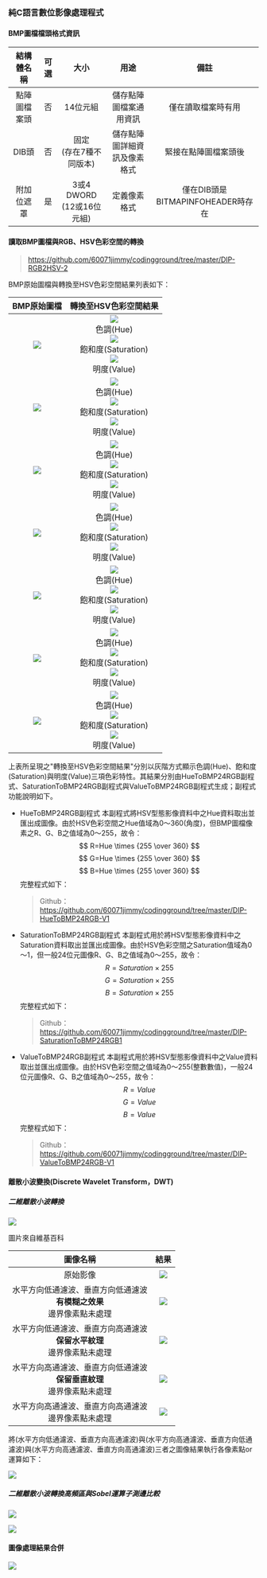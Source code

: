 ### 純C語言數位影像處理程式
#### BMP圖檔檔頭格式資訊
|    結構體名稱    |    可選        |    大小                    |    用途                    |    備註                |
|    :------:    |    :-----:    |    :------:                |    :-----:                |    :-----:            |
|    點陣圖檔案頭   |    否         |    14位元組                |    儲存點陣圖檔案通用資訊      |    僅在讀取檔案時有用    |
|    DIB頭        |    否         |    固定<br>(存在7種不同版本)  |    儲存點陣圖詳細資訊及像素格式|    緊接在點陣圖檔案頭後   |
|    附加位遮罩    |    是         |     3或4 DWORD<br>(12或16位元組)|    定義像素格式              |僅在DIB頭是BITMAPINFOHEADER時存在|
#### 讀取BMP圖檔與RGB、HSV色彩空間的轉換
> https://github.com/60071jimmy/codingground/tree/master/DIP-RGB2HSV-2

BMP原始圖檔與轉換至HSV色彩空間結果列表如下：

| BMP原始圖檔      |    轉換至HSV色彩空間結果 |
| :------:        |    :-----------:     |
|![](https://i.imgur.com/KeLJ0s5.png)|![](https://i.imgur.com/v74WQdp.png)<br>色調(Hue)<br>![](https://i.imgur.com/0uCSAjv.png)<br>飽和度(Saturation)<br>![](https://i.imgur.com/0Jgv6bN.png)<br>明度(Value)|
|![](https://i.imgur.com/KZYqcN4.png)|![](https://i.imgur.com/gkzhE2e.png)<br>色調(Hue)<br>![](https://i.imgur.com/jaKf1Hm.png)<br>飽和度(Saturation)<br>![](https://i.imgur.com/aPG6ZFj.png)<br>明度(Value)|
|![](https://i.imgur.com/ipTGuVe.jpg)|![](https://i.imgur.com/I7yhKpq.png)<br>色調(Hue)<br>![](https://i.imgur.com/8jYTfWl.png)<br>飽和度(Saturation)<br>![](https://i.imgur.com/xW9qjYD.png)<br>明度(Value)|
|![](https://i.imgur.com/SbuZwBy.jpg)|![](https://i.imgur.com/vrhYNBF.jpg)<br>色調(Hue)<br>![](https://i.imgur.com/I1r2gUr.jpg)<br>飽和度(Saturation)<br>![](https://i.imgur.com/LvdDNYC.jpg)<br>明度(Value)|
|![](https://i.imgur.com/ro291Qg.jpg)|![](https://i.imgur.com/2jHlFHX.jpg)<br>色調(Hue)<br>![](https://i.imgur.com/9mlN2Cg.jpg)<br>飽和度(Saturation)<br>![](https://i.imgur.com/udsaIeI.jpg)<br>明度(Value)|
|![](https://i.imgur.com/0FY2YuQ.jpg)|![](https://i.imgur.com/ehMdgaF.png)<br>色調(Hue)<br>![](https://i.imgur.com/Gu0W4r3.jpg)<br>飽和度(Saturation)<br>![](https://i.imgur.com/RIRId2t.jpg)<br>明度(Value)|
|![](https://i.imgur.com/hbudyq9.jpg)|![](https://i.imgur.com/IXj0iTT.png)<br>色調(Hue)<br>![](https://i.imgur.com/YrzQ5lN.jpg)<br>飽和度(Saturation)<br>![](https://i.imgur.com/tihRDcG.jpg)<br>明度(Value)|

上表所呈現之"轉換至HSV色彩空間結果"分別以灰階方式顯示色調(Hue)、飽和度(Saturation)與明度(Value)三項色彩特性。其結果分別由HueToBMP24RGB副程式、SaturationToBMP24RGB副程式與ValueToBMP24RGB副程式生成；副程式功能說明如下。

- HueToBMP24RGB副程式
    本副程式將HSV型態影像資料中之Hue資料取出並匯出成圖像。由於HSV色彩空間之Hue值域為0～360(角度)，但BMP圖檔像素之R、G、B之值域為0～255，故令：
$$ R=Hue \times {255 \over 360} $$$$ G=Hue \times {255 \over 360} $$$$ B=Hue \times {255 \over 360} $$
完整程式如下：
    > Github：
    >  https://github.com/60071jimmy/codingground/tree/master/DIP-HueToBMP24RGB-V1

- SaturationToBMP24RGB副程式
    本副程式用於將HSV型態影像資料中之Saturation資料取出並匯出成圖像。由於HSV色彩空間之Saturation值域為0～1，但一般24位元圖像R、G、B之值域為0～255，故令：
$$ R=Saturation \times 255 $$$$ G=Saturation \times 255 $$$$ B=Saturation \times 255 $$
完整程式如下：
    > Github：
    >https://github.com/60071jimmy/codingground/tree/master/DIP-SaturationToBMP24RGB1

- ValueToBMP24RGB副程式
    本副程式用於將HSV型態影像資料中之Value資料取出並匯出成圖像。由於HSV色彩空間之值域為0～255(整數數值)，一般24位元圖像R、G、B之值域為0～255，故令：
$$ R=Value $$$$ G=Value $$$$ B=Value $$
完整程式如下：
    > Github：
    > https://github.com/60071jimmy/codingground/tree/master/DIP-ValueToBMP24RGB-V1


#### 離散小波變換(Discrete Wavelet Transform，DWT)
##### 二維離散小波轉換
![](https://upload.wikimedia.org/wikipedia/commons/thumb/e/ea/2D_DWT.jpg/500px-2D_DWT.jpg)

圖片來自維基百科

| 圖像名稱 | 結果 |
| :------: | :-----------: |
|原始影像|![](https://i.imgur.com/KeLJ0s5.png)|
|水平方向低通濾波、垂直方向低通濾波<br>**有模糊之效果**<br>邊界像素點未處理|![](https://i.imgur.com/rbinJEh.png)|
|水平方向低通濾波、垂直方向高通濾波<br>**保留水平紋理**<br>邊界像素點未處理|![](https://i.imgur.com/FFJo5lI.png)|
|水平方向高通濾波、垂直方向低通濾波<br>**保留垂直紋理**<br>邊界像素點未處理|![](https://i.imgur.com/B3FrAMD.png)|
|水平方向高通濾波、垂直方向高通濾波<br>邊界像素點未處理|![](https://i.imgur.com/8wFK50v.png)|

將(水平方向低通濾波、垂直方向高通濾波)與(水平方向高通濾波、垂直方向低通濾波)與(水平方向高通濾波、垂直方向高通濾波)三者之圖像結果執行各像素點or運算如下：

![](https://i.imgur.com/Ao3vn6j.png)

##### 二維離散小波轉換高頻區與Sobel運算子測邊比較
![](https://i.imgur.com/4sLPgK0.png)

![](https://i.imgur.com/VE9YVq9.jpg)


#### 圖像處理結果合併

![](https://i.imgur.com/IZ2GNfw.jpg)

